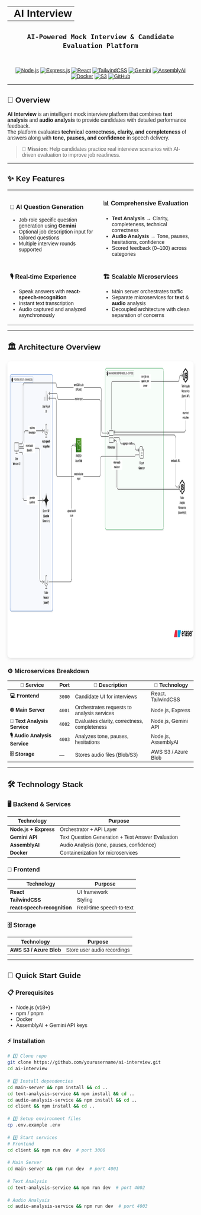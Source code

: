 <div style="font-family: Arial, sans-serif;">

<table align="center">
  <tr>
    <td><h1 style="margin: 0; padding-left: 10px;">AI Interview</h1></td>
  </tr>
</table>
<!-- #<br> -->
<div align="center"><h2><code>AI-Powered Mock Interview & Candidate Evaluation Platform</code></h2></div>
<br>

<div align="center">

[![Node.js](https://img.shields.io/badge/Built%20With-Node.js-339933?style=for-the-badge&logo=node.js&logoColor=white)](https://nodejs.org)
[![Express.js](https://img.shields.io/badge/Framework-Express.js-000000?style=for-the-badge&logo=express&logoColor=white)](https://expressjs.com/)
[![React](https://img.shields.io/badge/Frontend-React-61DAFB?style=for-the-badge&logo=react&logoColor=black)](https://react.dev/)
[![TailwindCSS](https://img.shields.io/badge/Styling-TailwindCSS-38B2AC?style=for-the-badge&logo=tailwind-css&logoColor=white)](https://tailwindcss.com/)
[![Gemini](https://img.shields.io/badge/AI-Gemini-4285F4?style=for-the-badge&logo=google&logoColor=white)](https://deepmind.google/technologies/gemini/)
[![AssemblyAI](https://img.shields.io/badge/Audio%20Analysis-AssemblyAI-8A2BE2?style=for-the-badge&logo=soundcharts&logoColor=white)](https://www.assemblyai.com/)
[![Docker](https://img.shields.io/badge/Containerized-Docker-2496ED?style=for-the-badge&logo=docker&logoColor=white)](https://www.docker.com/)
[![S3](https://img.shields.io/badge/Storage-AWS%20S3-FF9900?style=for-the-badge&logo=amazon-s3&logoColor=white)](https://aws.amazon.com/s3/)
[![GitHub](https://img.shields.io/badge/Code%20Hosted%20On-GitHub-181717?style=for-the-badge&logo=github&logoColor=white)](https://github.com/)

</div>

---

## 🌟 Overview

**AI Interview** is an intelligent mock interview platform that combines **text analysis** and **audio analysis** to provide candidates with detailed performance feedback.  
The platform evaluates **technical correctness, clarity, and completeness** of answers along with **tone, pauses, and confidence** in speech delivery.  

> **🎯 Mission**: Help candidates practice real interview scenarios with AI-driven evaluation to improve job readiness.

---

## ✨ Key Features

<table>
<tr>
<td width="50%">

### 🧠 **AI Question Generation**
- Job-role specific question generation using **Gemini**
- Optional job description input for tailored questions
- Multiple interview rounds supported

</td>
<td width="50%">

### 📊 **Comprehensive Evaluation**
- **Text Analysis** → Clarity, completeness, technical correctness  
- **Audio Analysis** → Tone, pauses, hesitations, confidence  
- Scored feedback (0–100) across categories  

</td>
</tr>
<tr>
<td width="50%">

### 🎙️ **Real-time Experience**
- Speak answers with **react-speech-recognition**  
- Instant text transcription  
- Audio captured and analyzed asynchronously  

</td>
<td width="50%">

### 🏗️ **Scalable Microservices**
- Main server orchestrates traffic  
- Separate microservices for **text** & **audio** analysis  
- Decoupled architecture with clean separation of concerns  

</td>
</tr>
</table>

---

## 🏛️ Architecture Overview

<div align="center">
<img src="https://github.com/shivdutt-B/ai-view/blob/main/readme.assets/architecture.svg" alt="AI Interview Architecture" width="1100px" height="800px" style="border-radius: 10px; box-shadow: 0 4px 8px rgba(0,0,0,0.1);">
</div>

### ⚙️ Microservices Breakdown

| 🎯 Service | Port | 📝 Description | 🔧 Technology |
|------------|------|----------------|---------------|
| **💻 Frontend** | `3000` | Candidate UI for interviews | React, TailwindCSS |
| **🌐 Main Server** | `4001` | Orchestrates requests to analysis services | Node.js, Express |
| **📝 Text Analysis Service** | `4002` | Evaluates clarity, correctness, completeness | Node.js, Gemini API |
| **🎙️ Audio Analysis Service** | `4003` | Analyzes tone, pauses, hesitations | Node.js, AssemblyAI |
| **🗄️ Storage** | — | Stores audio files (Blob/S3) | AWS S3 / Azure Blob |

---

## 🛠️ Technology Stack

### 🖥️ **Backend & Services**
| Technology | Purpose |
|------------|---------|
| **Node.js + Express** | Orchestrator + API Layer |
| **Gemini API** | Text Question Generation + Text Answer Evaluation |
| **AssemblyAI** | Audio Analysis (tone, pauses, confidence) |
| **Docker** | Containerization for microservices |

### 🎨 **Frontend**
| Technology | Purpose |
|------------|---------|
| **React** | UI framework |
| **TailwindCSS** | Styling |
| **react-speech-recognition** | Real-time speech-to-text |

### 🗄️ **Storage**
| Technology | Purpose |
|------------|---------|
| **AWS S3 / Azure Blob** | Store user audio recordings |

---

## 🚀 Quick Start Guide

### 📋 Prerequisites
- Node.js (v18+)
- npm / pnpm
- Docker
- AssemblyAI + Gemini API keys

### ⚡ Installation

```bash
# 1️⃣ Clone repo
git clone https://github.com/yourusername/ai-interview.git
cd ai-interview

# 2️⃣ Install dependencies
cd main-server && npm install && cd ..
cd text-analysis-service && npm install && cd ..
cd audio-analysis-service && npm install && cd ..
cd client && npm install && cd ..

# 3️⃣ Setup environment files
cp .env.example .env

# 4️⃣ Start services
# Frontend
cd client && npm run dev  # port 3000

# Main Server
cd main-server && npm run dev  # port 4001

# Text Analysis
cd text-analysis-service && npm run dev  # port 4002

# Audio Analysis
cd audio-analysis-service && npm run dev  # port 4003
```